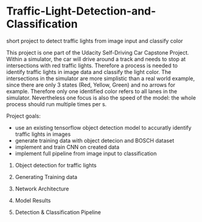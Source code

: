 # Traffic-Light-Detection-and-Classification
short project to detect traffic lights from image input and classify color

This project is one part of the Udacity Self-Driving Car Capstone Project. Within a simulator, the car will drive around a track and needs to stop at intersections with red traffic lights. Therefore a process is needed to identify traffic lights in image data and classify the light color. The intersections in the simulator are more simplistic than a real world example, since there are only 3 states (Red, Yellow, Green) and no arrows for example. Therefore only one identified color refers to all lanes in the simulator. Nevertheless one focus is also the speed of the model: the whole process should run multiple times per s. 

Project goals:
- use an existing tensorflow object detection model to accuratly identify traffic lights in images
- generate training data with object detecion and BOSCH dataset
- implement and train CNN on created data
- implement full pipeline from image input to classification

1. Object detection for traffic lights

2. Generating Training data

3. Network Architecture

4. Model Results

5. Detection & Classification Pipeline
